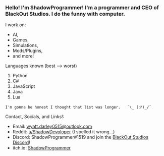 ### Hello! I'm ShadowProgrammer! I'm a programmer and CEO of BlackOut Studios. I do the funny with computer.

I work on:
  - AI, 
  - Games,
  - Simulations,
  - Mods/Plugins,
  - and more!

Languages known (best --> worst)
 1. Python
 2. C#
 3. JavaScript
 4. Java
 5. Lua

`I'm gonna be honest I thought that list was longer.   ¯\_ (ツ)_/¯`

Contact, Socials, and Links!:

 - Email: wyatt.darley0515@outlook.com
 - Reddit: [u/ShadowDevoloper](https://www.reddit.com/u/ShadowDevoloper) (I spelled it wrong...)
 - Discord: ShadowProgrammer#1519 and join the [BlackOut Studios Discord](https://discord.gg/x9Yk8E4YdF)!
 - itch.io: [ShadowProgrammer](https://shadowprogrammer.itch.io)
